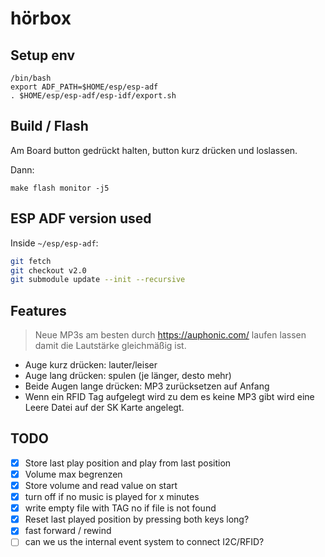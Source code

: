 # hörbox

## Setup env
```
/bin/bash
export ADF_PATH=$HOME/esp/esp-adf
. $HOME/esp/esp-adf/esp-idf/export.sh
```

## Build / Flash

Am Board <Boot> button gedrückt halten, <Reset> button kurz drücken und <Boot> loslassen.

Dann:
```
make flash monitor -j5
```

## ESP ADF version used

Inside `~/esp/esp-adf`:

```bash
git fetch
git checkout v2.0
git submodule update --init --recursive
```

## Features

> Neue MP3s am besten durch https://auphonic.com/ laufen lassen damit die Lautstärke gleichmäßig ist.

* Auge kurz drücken: lauter/leiser
* Auge lang drücken: spulen (je länger, desto mehr)
* Beide Augen lange drücken: MP3 zurücksetzen auf Anfang
* Wenn ein RFID Tag aufgelegt wird zu dem es keine MP3 gibt wird eine Leere Datei auf der SK Karte angelegt.

## TODO

- [x] Store last play position and play from last position
- [x] Volume max begrenzen
- [x] Store volume and read value on start
- [x] turn off if no music is played for x minutes
- [x] write empty file with TAG no if file is not found
- [x] Reset last played position by pressing both keys long?
- [x] fast forward / rewind
- [ ] can we us the internal event system to connect I2C/RFID?
